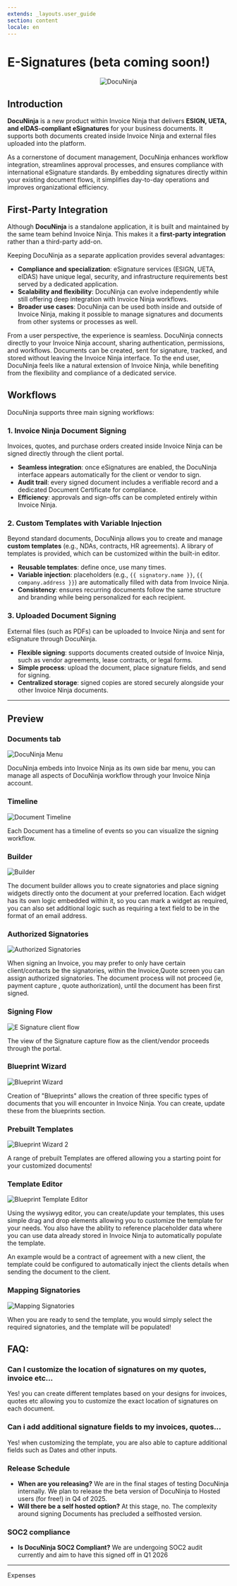 ```yaml
---
extends: _layouts.user_guide
section: content
locale: en
---
```

# E-Signatures (beta coming soon!)

<p align="center">
	<img class="h-40" src="/assets/images/docuninja/logo.svg" alt="DocuNinja"/>
</p>

## Introduction

**DocuNinja** is a new product within Invoice Ninja that delivers **ESIGN, UETA, and eIDAS-compliant eSignatures** for your business documents. It supports both documents created inside Invoice Ninja and external files uploaded into the platform.  

As a cornerstone of document management, DocuNinja enhances workflow integration, streamlines approval processes, and ensures compliance with international eSignature standards. By embedding signatures directly within your existing document flows, it simplifies day-to-day operations and improves organizational efficiency.  

## First-Party Integration

Although **DocuNinja** is a standalone application, it is built and maintained by the same team behind Invoice Ninja. This makes it a **first-party integration** rather than a third-party add-on.  

Keeping DocuNinja as a separate application provides several advantages:  

- **Compliance and specialization**: eSignature services (ESIGN, UETA, eIDAS) have unique legal, security, and infrastructure requirements best served by a dedicated application.  
- **Scalability and flexibility**: DocuNinja can evolve independently while still offering deep integration with Invoice Ninja workflows.  
- **Broader use cases**: DocuNinja can be used both inside and outside of Invoice Ninja, making it possible to manage signatures and documents from other systems or processes as well.  

From a user perspective, the experience is seamless. DocuNinja connects directly to your Invoice Ninja account, sharing authentication, permissions, and workflows. Documents can be created, sent for signature, tracked, and stored without leaving the Invoice Ninja interface. To the end user, DocuNinja feels like a natural extension of Invoice Ninja, while benefiting from the flexibility and compliance of a dedicated service.  

## Workflows

DocuNinja supports three main signing workflows:  

### 1. Invoice Ninja Document Signing  

Invoices, quotes, and purchase orders created inside Invoice Ninja can be signed directly through the client portal.  

- **Seamless integration**: once eSignatures are enabled, the DocuNinja interface appears automatically for the client or vendor to sign.  
- **Audit trail**: every signed document includes a verifiable record and a dedicated Document Certificate for compliance.  
- **Efficiency**: approvals and sign-offs can be completed entirely within Invoice Ninja.  

### 2. Custom Templates with Variable Injection  

Beyond standard documents, DocuNinja allows you to create and manage **custom templates** (e.g., NDAs, contracts, HR agreements). A library of templates is provided, which can be customized within the built-in editor.  

- **Reusable templates**: define once, use many times.  
- **Variable injection**: placeholders (e.g., `{{ signatory.name }}`, `{{ company.address }}`) are automatically filled with data from Invoice Ninja.  
- **Consistency**: ensures recurring documents follow the same structure and branding while being personalized for each recipient.  

### 3. Uploaded Document Signing  

External files (such as PDFs) can be uploaded to Invoice Ninja and sent for eSignature through DocuNinja.  

- **Flexible signing**: supports documents created outside of Invoice Ninja, such as vendor agreements, lease contracts, or legal forms.  
- **Simple process**: upload the document, place signature fields, and send for signing.  
- **Centralized storage**: signed copies are stored securely alongside your other Invoice Ninja documents.  

---

## Preview

### Documents tab
![DocuNinja Menu](/assets/images/docuninja/preview1.png "DocuNinja Menu")

DocuNinja embeds into Invoice Ninja as its own side bar menu, you can manage all aspects of DocuNinja workflow through your Invoice Ninja account.

### Timeline
![Document Timeline](/assets/images/docuninja/preview2.png "Document Timeline")

Each Document has a timeline of events so you can visualize the signing workflow.

### Builder
![Builder](/assets/images/docuninja/preview3.png "Document Builder")

The document builder allows you to create signatories and place signing widgets directly onto the document at your preferred location. Each widget has its own logic embedded within it, so you can mark a widget as required, you can also set additional logic such as requiring a text field to be in the format of an email address.

### Authorized Signatories
![Authorized Signatories](/assets/images/docuninja/preview4.png "Authorized Signatories")

When signing an Invoice, you may prefer to only have certain client/contacts be the signatories, within the Invoice,Quote screen you can assign authorized signatories. The document process will not proceed (ie, payment capture , quote authorization), until the document has been first signed.

### Signing Flow
![E Signature client flow](/assets/images/docuninja/preview5.png "E Signature client flow")

The view of the Signature capture flow as the client/vendor proceeds through the portal.

### Blueprint Wizard
![Blueprint Wizard](/assets/images/docuninja/preview6.png "Blueprint Wizard")

Creation of "Blueprints" allows the creation of three specific types of documents that you will encounter in Invoice Ninja. You can create, update these from the blueprints section.

### Prebuilt Templates
![Blueprint Wizard 2](/assets/images/docuninja/preview7.png "Blueprint Wizard 2")

A range of prebuilt Templates are offered allowing you a starting point for your customized documents!

### Template Editor
![Blueprint Template Editor](/assets/images/docuninja/preview8.png "Blueprint Template Editor")

Using the wysiwyg editor, you can create/update your templates, this uses simple drag and drop elements allowing you to customize the template for your needs. You also have the ability to reference placeholder data where you can use data already stored in Invoice Ninja to automatically populate the template.

An example would be a contract of agreement with a new client, the template could be configured to automatically inject the clients details when sending the document to the client.

### Mapping Signatories
![Mapping Signatories](/assets/images/docuninja/preview9.png "Map Signatories to Template")

When you are ready to send the template, you would simply select the required signatories, and the template will be populated!

## FAQ:

### Can I customize the location of signatures on my quotes, invoice etc...

Yes! you can create different templates based on your designs for invoices, quotes etc allowing you to customize the exact location of signatures on each document.

### Can i add additional signature fields to my invoices, quotes...

Yes! when customizing the template, you are also able to capture additional fields such as Dates and other inputs.

### Release Schedule
 - **When are you releasing?** We are in the final stages of testing DocuNinja internally. We plan to release the beta version of DocuNinja to Hosted users (for free!) in Q4 of 2025. 
 - **Will there be a self hosted option?** At this stage, no. The complexity around signing Documents has precluded a selfhosted version.

### SOC2 compliance
 - **Is DocuNinja SOC2 Compliant?** We are undergoing SOC2 audit currently and aim to have this signed off in Q1 2026


---
<x-next url=/en/expenses>Expenses</x-next>
